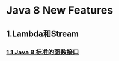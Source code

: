 # Java 8 New Features
## 1.Lambda和Stream
### [1.1 Java 8 标准的函数接口](https://github.com/I319821/Winnie_Blog/issues/1#issue-462385355)

